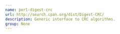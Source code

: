 ```yaml
---
name: perl-digest-crc
url: http://search.cpan.org/dist/Digest-CRC/
description: Generic interface to CRC algorithms.
group: None
---
```

